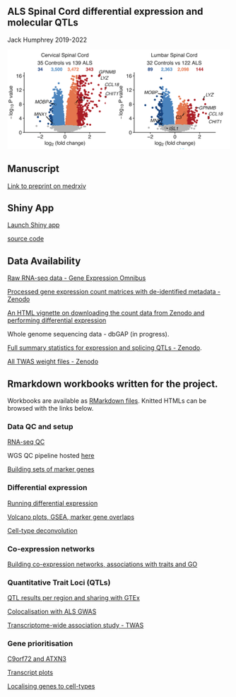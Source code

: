 ## ALS Spinal Cord differential expression and molecular QTLs

Jack Humphrey 2019-2022

![deg figure](https://github.com/jackhump/ALS_SpinalCord_QTLs/raw/master/deg_figure.png)

## Manuscript

[Link to preprint on medrxiv](https://www.medrxiv.org/content/10.1101/2021.08.31.21262682v1)

## Shiny App

[Launch Shiny app](https://rstudio-connect.hpc.mssm.edu/als_spinal_cord_browser/)

[source code](https://github.com/jackhump/ALS_SpinalCord_QTLs/blob/master/als_spinal_cord_browser/app.R)

## Data Availability

[Raw RNA-seq data - Gene Expression Omnibus](https://www.ncbi.nlm.nih.gov/geo/query/acc.cgi?acc=GSE137810)

[Processed gene expression count matrices with de-identified metadata - Zenodo](https://zenodo.org/record/6385747) 

[An HTML vignette on downloading the count data from Zenodo and performing differential expression](https://jackhump.github.io/ALS_SpinalCord_QTLs/html/DE_Vignette.html)

Whole genome sequencing data - dbGAP (in progress). 

[Full summary statistics for expression and splicing QTLs - Zenodo](https://zenodo.org/record/5248758).

[All TWAS weight files - Zenodo](https://zenodo.org/record/5256613)


## Rmarkdown workbooks written for the project.

Workbooks are available as [RMarkdown files](https://github.com/jackhump/ALS_SpinalCord_QTLs/tree/master/scripts). Knitted HTMLs can be browsed with the links below.

### Data QC and setup

[RNA-seq QC](https://jackhump.github.io/ALS_SpinalCord_QTLs/html/ALS_covariates_setup.html)

WGS QC pipeline hosted [here](https://github.com/jackhump/WGS-QC-Pipeline)

[Building sets of marker genes](https://github.com/jackhump/ALS_SpinalCord_QTLs/blob/master/scripts/ALS_marker_lists.Rmd)
 
### Differential expression

[Running differential expression](https://github.com/jackhump/ALS_SpinalCord_QTLs/blob/master/scripts/ALS_differential_expression.Rmd)

[Volcano plots, GSEA, marker gene overlaps](https://jackhump.github.io/ALS_SpinalCord_QTLs/html/ALS_deg_functions.html)

[Cell-type deconvolution](https://jackhump.github.io/ALS_SpinalCord_QTLs/html/ALS_deconvolution.html)

### Co-expression networks

[Building co-expression networks, associations with traits and GO](https://jackhump.github.io/ALS_SpinalCord_QTLs/html/ALS_WGCNA.html)

### Quantitative Trait Loci (QTLs)

[QTL results per region and sharing with GTEx](https://jackhump.github.io/ALS_SpinalCord_QTLs/html/ALS_QTL_results.html)

[Colocalisation with ALS GWAS](https://jackhump.github.io/ALS_SpinalCord_QTLs/html/ALS_COLOC.html)

[Transcriptome-wide association study - TWAS](https://jackhump.github.io/ALS_SpinalCord_QTLs/html/ALS_TWAS.html)

### Gene prioritisation

[C9orf72 and ATXN3](https://jackhump.github.io/ALS_SpinalCord_QTLs/html/ATXN3_C9orf72.html)

[Transcript plots](https://jackhump.github.io/ALS_SpinalCord_QTLs/html/ALS_locus_plots.html)

[Localising genes to cell-types](https://jackhump.github.io/ALS_SpinalCord_QTLs/html/ALS_genes_celltypes.html)
